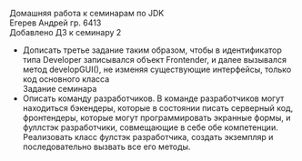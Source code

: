 Домашняя работа к семинарам по JDK  
Егерев Андрей гр. 6413  
Добавлено ДЗ к семинару 2  
- Дописать третье задание таким образом, чтобы в идентификатор типа Developer записывался объект Frontender,
и далее вызывался метод developGUI(), не изменяя существующие интерфейсы, только код основного класса  
Задание семинара
- Описать команду разработчиков. В команде разработчиков могут находиться бэкендеры,
которые в состоянии писать серверный код, фронтендеры,
которые могут программировать экранные формы, и фуллстэк разработчики, совмещающие в себе обе компетенции.
Реализовать класс фулстэк разработчика, создать экземпляр и последовательно вызвать
все его методы.